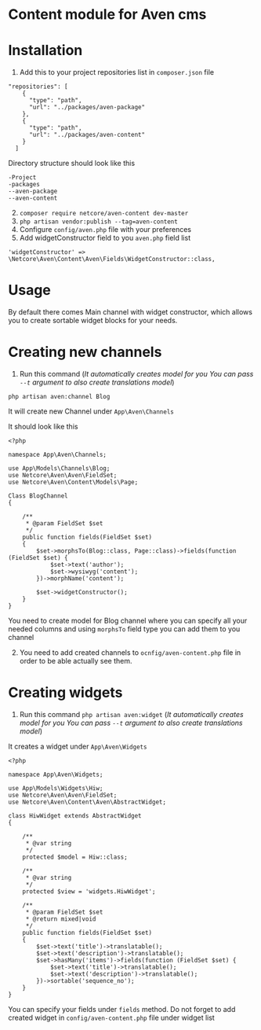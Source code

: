 # Content module for Aven cms

# Installation

1. Add this to your project repositories list in `composer.json` file

```
"repositories": [
    {
      "type": "path",
      "url": "../packages/aven-package"
    },
    {
      "type": "path",
      "url": "../packages/aven-content"
    }
  ]
```

Directory structure should look like this

```
-Project
-packages
--aven-package
--aven-content
```

2. ```composer require netcore/aven-content dev-master```
3. ```php artisan vendor:publish --tag=aven-content```
4. Configure `config/aven.php` file with your preferences
5. Add widgetConstructor field to you `aven.php` field list
```
'widgetConstructor' => \Netcore\Aven\Content\Aven\Fields\WidgetConstructor::class,
```

# Usage
By default there comes Main channel with widget constructor, which allows you to create sortable widget blocks for your needs.

# Creating new channels
1. Run this command (_It automatically creates model for you You can pass `--t` argument to also create translations model_)

```
php artisan aven:channel Blog
```


It will create new Channel under `App\Aven\Channels`

It should look like this

```
<?php

namespace App\Aven\Channels;

use App\Models\Channels\Blog;
use Netcore\Aven\Aven\FieldSet;
use Netcore\Aven\Content\Models\Page;

Class BlogChannel
{

    /**
     * @param FieldSet $set
     */
    public function fields(FieldSet $set)
    {
        $set->morphsTo(Blog::class, Page::class)->fields(function (FieldSet $set) {
            $set->text('author');
            $set->wysiwyg('content');
        })->morphName('content');

        $set->widgetConstructor();
    }
}
```

You need to create model for Blog channel where you can specify all your needed columns and using `morphsTo` field type you can add them to you channel

2. You need to add created channels to `ocnfig/aven-content.php` file in order to be able actually see them.

# Creating widgets

1. Run this command `php artisan aven:widget` (_It automatically creates model for you You can pass `--t` argument to also create translations model_)


It creates a widget under `App\Aven\Widgets`
```
<?php

namespace App\Aven\Widgets;

use App\Models\Widgets\Hiw;
use Netcore\Aven\Aven\FieldSet;
use Netcore\Aven\Content\Aven\AbstractWidget;

class HiwWidget extends AbstractWidget
{

    /**
     * @var string
     */
    protected $model = Hiw::class;

    /**
     * @var string
     */
    protected $view = 'widgets.HiwWidget';

    /**
     * @param FieldSet $set
     * @return mixed|void
     */
    public function fields(FieldSet $set)
    {
        $set->text('title')->translatable();
        $set->text('description')->translatable();
        $set->hasMany('items')->fields(function (FieldSet $set) {
            $set->text('title')->translatable();
            $set->text('description')->translatable();
        })->sortable('sequence_no');
    }
}
```

You can specify your fields under `fields` method.
Do not forget to add created widget in `config/aven-content.php` file under widget list